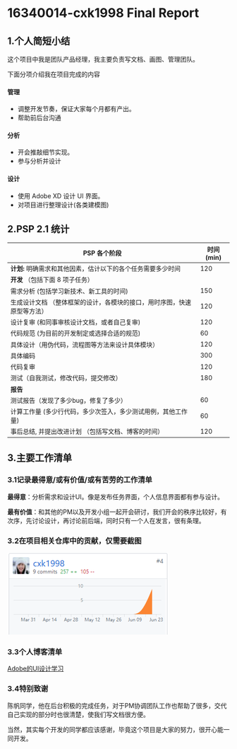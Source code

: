 # 16340014-cxk1998 Final Report

## 1.个人简短小结

这个项目中我是团队产品经理，我主要负责写文档、画图、管理团队。

下面分项介绍我在项目完成的内容

#### 管理

- 调整开发节奏，保证大家每个月都有产出。
- 帮助前后台沟通

#### 分析

- 开会推敲细节实现。
- 参与分析并设计 

#### 设计

- 使用 Adobe XD 设计 UI 界面。
- 对项目进行整理设计(各类建模图)

## 2.PSP 2.1 统计

| **PSP 各个阶段**                                             | 时间(min) |
| ------------------------------------------------------------ | --------- |
| **计划:** 明确需求和其他因素，估计以下的各个任务需要多少时间 | 120       |
| **开发** （包括下面 8 项子任务）                             |           |
| 需求分析 (包括学习新技术、新工具的时间)                      | 150       |
| 生成设计文档 （整体框架的设计，各模块的接口，用时序图，快速原型等方法） | 120       |
| 设计复审 (和同事审核设计文档，或者自己复审)                  | 120       |
| 代码规范 (为目前的开发制定或选择合适的规范)                  | 60        |
| 具体设计（用伪代码，流程图等方法来设计具体模块）             | 120       |
| 具体编码                                                     | 300       |
| 代码复审                                                     | 120       |
| 测试（自我测试，修改代码，提交修改）                         | 180       |
| **报告**                                                     |           |
| 测试报告（发现了多少bug，修复了多少）                        | 60        |
| 计算工作量 (多少行代码，多少次签入，多少测试用例，其他工作量) | 60        |
| 事后总结, 并提出改进计划 （包括写文档、博客的时间）          | 120       |

## 3.主要工作清单

### 3.1记录最得意/或有价值/或有苦劳的工作清单

**最得意**：分析需求和设计UI。像是发布任务界面，个人信息界面都有参与设计。

 **最有价值**：和其他的PM以及开发小组一起开会研讨，我们开会的秩序比较好，有次序，先讨论设计，再讨论前后端，同时只有一个人在发言，很有条理。

### 3.2在项目相关仓库中的贡献，仅需要截图

<img src="img/cxk-1.png">

### 3.3个人博客清单

[Adobe的UI设计学习](https://blog.csdn.net/che16340014/article/details/94184943)

### 3.4特别致谢

陈帆同学，他在后台积极的完成任务，对于PM协调团队工作也帮助了很多，交代自己实现的部分时也很清楚，使我们写文档很方便。

当然，其实每个开发的同学都应该感谢，毕竟这个项目是大家的努力，很开心能一同开发。

